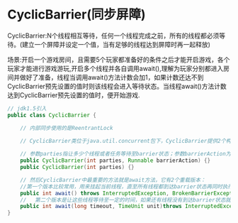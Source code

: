 # CyclicBarrier(同步屏障)

CyclicBarrier:N个线程相互等待，任何一个线程完成之前，所有的线程都必须等待。(建立一个屏障并设定一个值，当有足够的线程达到屏障时再一起释放)

场景:开启一个游戏房间，且需要5个玩家都准备好的条件之后才能开启游戏，各个玩家才能进行游戏游玩,开启多个线程并各自调用await(),理解为玩家分别都进入房间并做好了准备，线程当调用await()方法计数会加1，如果计数还达不到CyclicBarrier预先设置的值时则该线程会进入等待状态。当线程await()方法计数达到CyclicBarrier预先设置的值时，便开始游戏.

```java
// jdk1.5引入
public class CyclicBarrier {

    // 内部同步使用的是ReentrantLock
    
    // CyclicBarrier类位于java.util.concurrent包下，CyclicBarrier提供2个构造器：

    // 参数parties指让多少个线程或者任务等待至barrier状态；参数barrierAction为当这些线程都达到barrier状态时会执行的内容。
    public CyclicBarrier(int parties, Runnable barrierAction) {}
    public CyclicBarrier(int parties) {}

    // 然后CyclicBarrier中最重要的方法就是await方法，它有2个重载版本：
    //第一个版本比较常用，用来挂起当前线程，直至所有线程都到达barrier状态再同时执行后续任务
    public int await() throws InterruptedException, BrokenBarrierException { };
    // 　第二个版本是让这些线程等待至一定的时间，如果还有线程没有到达barrier状态就直接让到达barrier的线程执行后续任务。 
    public int await(long timeout, TimeUnit unit)throws InterruptedException,BrokenBarrierException,TimeoutException { };
}
```
